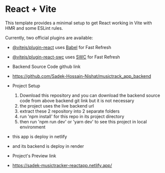 # React + Vite

This template provides a minimal setup to get React working in Vite with HMR and some ESLint rules.

Currently, two official plugins are available:

- [@vitejs/plugin-react](https://github.com/vitejs/vite-plugin-react/blob/main/packages/plugin-react/README.md) uses [Babel](https://babeljs.io/) for Fast Refresh
- [@vitejs/plugin-react-swc](https://github.com/vitejs/vite-plugin-react-swc) uses [SWC](https://swc.rs/) for Fast Refresh
- Backend Source Code github link
- https://github.com/Sadek-Hossain-Nishat/musictrack_app_backend

- Project Setup
  1. Download this repository and you can download the backend source code from above backend git link but it is not necessary
  2. the project uses the live backend url
  3. extract these 2 repository into 2 separate folders
  4. run 'npm install' for this repo in its project directory
  5. then run 'npm run dev' or 'yarn dev' to see this project in local environment
- this app is deploy in netlify
- and its backend is deploy in render
- Project's Preview link
- https://sadek-musictracker-reactapp.netlify.app/
